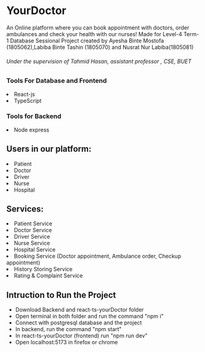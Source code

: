# YourDoctor
  An Online platform where you can book appointment with doctors, order ambulances and check your health with our nurses!
  Made for Level-4 Term-1 Database Sessional Project created by  Ayesha Binte Mostofa (1805062),Labiba Binte Tashin (1805070) and Nusrat Nur Labiba(1805081) 
 ###### Under the supervision of Tahmid Hasan, assistant professor , CSE, BUET

### Tools For Database and Frontend
<li>React-js</li>
<li>TypeScript</li>

### Tools for Backend 
<li>Node express</li>

<h2> Users in our platform: </h2>
<li> Patient </li>
<li> Doctor </li>
<li> Driver </li>
<li> Nurse  </li>
<li> Hospital </li>


<h2> Services: </h2>
<li> Patient Service </li>
<li> Doctor Service </li>
<li> Driver Service </li>
<li> Nurse  Service </li>
<li> Hospital Service </li>
<li> Booking Service (Doctor appointment, Ambulance order, Checkup appointment) </li>
<li> History Storing Service </li>
<li> Rating & Complaint Service </li>



## Intruction to Run the Project

- Download Backend and react-ts-yourDoctor folder
- Open terminal in both folder and run the command "npm i"
- Connect with postgresql database and the project
- In backend, run the command "npm start"
- In react-ts-yourDoctor (frontend) run "npm run dev"
- Open localhost:5173 in firefox or chrome
